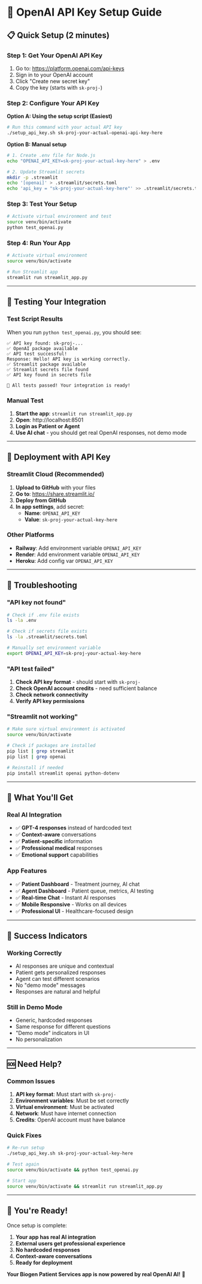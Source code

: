 # 🔑 OpenAI API Key Setup Guide

## 📋 Quick Setup (2 minutes)

### **Step 1: Get Your OpenAI API Key**
1. Go to: https://platform.openai.com/api-keys
2. Sign in to your OpenAI account
3. Click "Create new secret key"
4. Copy the key (starts with `sk-proj-`)

### **Step 2: Configure Your API Key**

**Option A: Using the setup script (Easiest)**
```bash
# Run this command with your actual API key
./setup_api_key.sh sk-proj-your-actual-openai-api-key-here
```

**Option B: Manual setup**
```bash
# 1. Create .env file for Node.js
echo "OPENAI_API_KEY=sk-proj-your-actual-key-here" > .env

# 2. Update Streamlit secrets
mkdir -p .streamlit
echo '[openai]' > .streamlit/secrets.toml
echo 'api_key = "sk-proj-your-actual-key-here"' >> .streamlit/secrets.toml
```

### **Step 3: Test Your Setup**
```bash
# Activate virtual environment and test
source venv/bin/activate
python test_openai.py
```

### **Step 4: Run Your App**
```bash
# Activate virtual environment
source venv/bin/activate

# Run Streamlit app
streamlit run streamlit_app.py
```

---

## 🧪 Testing Your Integration

### **Test Script Results**
When you run `python test_openai.py`, you should see:
```
✅ API key found: sk-proj-...
✅ OpenAI package available
✅ API test successful!
Response: Hello! API key is working correctly.
✅ Streamlit package available
✅ Streamlit secrets file found
✅ API key found in secrets file

🎉 All tests passed! Your integration is ready!
```

### **Manual Test**
1. **Start the app**: `streamlit run streamlit_app.py`
2. **Open**: http://localhost:8501
3. **Login as Patient or Agent**
4. **Use AI chat** - you should get real OpenAI responses, not demo mode

---

## 🚀 Deployment with API Key

### **Streamlit Cloud (Recommended)**
1. **Upload to GitHub** with your files
2. **Go to**: https://share.streamlit.io/
3. **Deploy from GitHub**
4. **In app settings**, add secret:
   - **Name**: `OPENAI_API_KEY`
   - **Value**: `sk-proj-your-actual-key-here`

### **Other Platforms**
- **Railway**: Add environment variable `OPENAI_API_KEY`
- **Render**: Add environment variable `OPENAI_API_KEY`
- **Heroku**: Add config var `OPENAI_API_KEY`

---

## 🔧 Troubleshooting

### **"API key not found"**
```bash
# Check if .env file exists
ls -la .env

# Check if secrets file exists
ls -la .streamlit/secrets.toml

# Manually set environment variable
export OPENAI_API_KEY=sk-proj-your-actual-key-here
```

### **"API test failed"**
1. **Check API key format** - should start with `sk-proj-`
2. **Check OpenAI account credits** - need sufficient balance
3. **Check network connectivity**
4. **Verify API key permissions**

### **"Streamlit not working"**
```bash
# Make sure virtual environment is activated
source venv/bin/activate

# Check if packages are installed
pip list | grep streamlit
pip list | grep openai

# Reinstall if needed
pip install streamlit openai python-dotenv
```

---

## 📱 What You'll Get

### **Real AI Integration**
- ✅ **GPT-4 responses** instead of hardcoded text
- ✅ **Context-aware** conversations
- ✅ **Patient-specific** information
- ✅ **Professional medical** responses
- ✅ **Emotional support** capabilities

### **App Features**
- ✅ **Patient Dashboard** - Treatment journey, AI chat
- ✅ **Agent Dashboard** - Patient queue, metrics, AI testing
- ✅ **Real-time Chat** - Instant AI responses
- ✅ **Mobile Responsive** - Works on all devices
- ✅ **Professional UI** - Healthcare-focused design

---

## 🎯 Success Indicators

### **Working Correctly**
- AI responses are unique and contextual
- Patient gets personalized responses
- Agent can test different scenarios
- No "demo mode" messages
- Responses are natural and helpful

### **Still in Demo Mode**
- Generic, hardcoded responses
- Same response for different questions
- "Demo mode" indicators in UI
- No personalization

---

## 🆘 Need Help?

### **Common Issues**
1. **API key format**: Must start with `sk-proj-`
2. **Environment variables**: Must be set correctly
3. **Virtual environment**: Must be activated
4. **Network**: Must have internet connection
5. **Credits**: OpenAI account must have balance

### **Quick Fixes**
```bash
# Re-run setup
./setup_api_key.sh sk-proj-your-actual-key-here

# Test again
source venv/bin/activate && python test_openai.py

# Start app
source venv/bin/activate && streamlit run streamlit_app.py
```

---

## 🎉 You're Ready!

Once setup is complete:
1. **Your app has real AI integration**
2. **External users get professional experience**
3. **No hardcoded responses**
4. **Context-aware conversations**
5. **Ready for deployment**

**Your Biogen Patient Services app is now powered by real OpenAI AI!** 🚀
